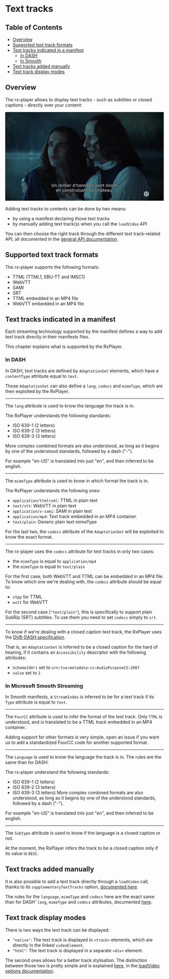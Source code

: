 # Text tracks

## Table of Contents

  - [Overview](#overview)
  - [Supported text track formats](#supported)
  - [Text tracks indicated in a manifest](#manifest)
    - [In DASH](#manifest-dash)
    - [In Smooth](#manifest-smooth)
  - [Text tracks added manually](#manual)
  - [Text track display modes](#modes)

## <a name="overview"></a>Overview

The rx-player allows to display text tracks - such as subtitles or closed captions - directly over your content:

![Example of a textrack on a content](./assets/text_track_example.png "Example of a textrack")

Adding text tracks to contents can be done by two means:
  - by using a manifest declaring those text tracks
  - by manually adding text track(s) when you call the ``loadVideo`` API

You can then choose the right track through the different text track-related API, all documented in the [general API documentation](./index.md).

## <a name="supported"></a>Supported text track formats

The rx-player supports the following formats:
  - TTML (TTML1, EBU-TT and IMSC1)
  - WebVTT
  - SAMI
  - SRT
  - TTML embedded in an MP4 file
  - WebVTT embedded in an MP4 file

## <a name="manifest"></a>Text tracks indicated in a manifest

Each streaming technology supported by the manifest defines a way to add text track directly in their manifests files.

This chapter explains what is supported by the RxPlayer.

### <a name="manifest-dash"></a>In DASH

In DASH, text tracks are defined by ``AdaptationSet`` elements, which have a ``contentType`` attribute equal to ``text``.

Those ``AdaptationSet`` can also define a ``lang``, ``codecs`` and ``mimeType``, which are then exploited by the RxPlayer.

----

The ``lang`` attribute is used to know the language the track is in.

The RxPlayer understands the following standards:
  - ISO 639-1 (2 letters)
  - ISO 639-2 (3 letters)
  - ISO 639-3 (3 letters)

More complex combined formats are also understood, as long as it begins by one of the understood standards, followed by a dash ("-").

For example "en-US" is translated into just "en", and then inferred to be english.

----

The ``mimeType`` attribute is used to know in which format the track is in.

The RxPlayer understands the following ones:
  - ``application/ttml+xml``: TTML in plain text
  - ``text/vtt``: WebVTT in plain text
  - ``application/x-sami``: SAMI in plain text
  - ``application/mp4``: Text track embedded in an MP4 container.
  - ``text/plain``: Generic plain text mimeType

For the last two, the ``codecs`` attribute of the ``AdaptationSet`` will be exploited to know the exact format.

----

The rx-player uses the ``codecs`` attribute for text tracks in only two cases:
  - the ``mimeType`` is equal to ``application/mp4``
  - the ``mimeType`` is equal to ``text/plain``

For the first case, both WebVTT and TTML can be embedded in an MP4 file. To know which one we're dealing with, the ``codecs`` attribute should be equal to:
  - ``stpp`` for TTML
  - ``wvtt`` for WebVTT

For the second case (``"text/plain"``), this is specifically to support plain SubRip (SRT) subtitles. To use them you need to set ``codecs`` simply to ``srt``.

----

To know if we're dealing with a closed caption text track, the RxPlayer uses the [DVB-DASH specification](https://www.dvb.org/resources/public/standards/a168_dvb-dash.pdf).

That is, an ``AdaptationSet`` is inferred to be a closed caption for the hard of hearing, if it contains an ``Accessibility`` descriptor with the following attributes:
  - ``SchemeIdUri`` set to ``urn:tva:metadata:cs:AudioPurposeCS:2007``
  - ``value`` set to ``2``

### <a name="manifest-smooth"></a>In Microsoft Smooth Streaming

In Smooth manifests, a ``StreamIndex`` is inferred to be for a text track if its ``Type`` attribute is equal to ``text``.

----

The ``FourCC`` attribute is used to infer the format of the text track. Only ``TTML`` is understood, and is translated to be a TTML track embedded in an MP4 container.

Adding support for other formats is very simple, open an issue if you want us to add a standardized FourCC code for another supported format.

----

The ``Language`` is used to know the language the track is in. The rules are the same than for DASH:

The rx-player understand the following standards:
  - ISO 639-1 (2 letters)
  - ISO 639-2 (3 letters)
  - ISO 639-3 (3 letters)
More complex combined formats are also understood, as long as it begins by one of the understood standards, followed by a dash ("-").

For example "en-US" is translated into just "en", and then inferred to be english.

----

The ``Subtype`` attribute is used to know if the language is a closed caption or not.

At the moment, the RxPlayer infers the track to be a closed caption only if its value is ``DESC``.

## <a name="manual"></a>Text tracks added manually

It is also possible to add a text track directly through a ``loadVideo`` call, thanks to its ``supplementaryTextTracks`` option, [documented here](./loadVideo_options.md#prop-supplementaryTextTracks).

The rules for the ``language``, ``mimeType`` and ``codecs`` here are the exact same than for DASH' ``lang``, ``mimeType`` and ``codecs`` attributes, documented [here](#manifest-dash).

## <a name="modes"></a>Text track display modes

There is two ways the text track can be displayed:
  - ``"native"``: The text track is displayed in ``<track>`` elements, which are directly in the linked ``videoElement``.
  - ``"html"``: The text track is displayed in a separate ``<div>`` element.

The second ones allows for a better track stylisation. The distinction between those two is pretty simple and is explained [here](./loadVideo_options.md#prop-textTrackMode), in the [loadVideo options documentation](./loadVideo_options.md).
